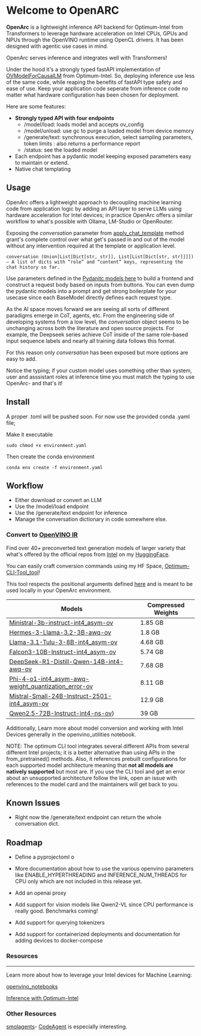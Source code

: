 # Welcome to OpenARC

**OpenArc** is a lightweight inference API backend for Optimum-Intel from Transformers to leverage hardware acceleration on Intel CPUs, GPUs and NPUs through the OpenVINO runtime using OpenCL drivers.
It has been designed with agentic use cases in mind.

OpenArc serves inference and integrates well with Transformers!

Under the hood it's a strongly typed fastAPI implementation of [OVModelForCausalLM](https://huggingface.co/docs/optimum/main/en/intel/openvino/reference#optimum.intel.OVModelForCausalLM) from Optimum-Intel. So, deploying inference use less of the same code, while reaping the benefits of fastAPI type safety and ease of use. Keep your application code seperate from inference code no matter what hardware configuration has been chosen for deployment.

Here are some features:

- **Strongly typed API with four endpoints**
	- /model/load: loads model and accepts ov_config
	- /model/unload: use gc to purge a loaded model from device memory
	- /generate/text: synchronous execution,  select sampling parameters, token limits : also returns a performance report
	- /status: see the loaded model 
- Each endpoint has a pydantic model keeping exposed parameters easy to maintain or extend.
- Native chat templating

## Usage

OpenArc offers a lightweight approach to decoupling machine learning code from application logic by adding an API layer to serve LLMs using hardware acceleration for Intel devices; in practice OpenArc offers a similar workflow to what's possible with Ollama, LM-Studio or OpenRouter. 

Exposing the _conversation_ parameter from [apply_chat_template](https://huggingface.co/docs/transformers/main/en/internal/tokenization_utils#transformers.PreTrainedTokenizerBase.apply_chat_template) method grant's complete control over what get's passed in and out of the model without any intervention required at the template or application level.

	conversation (Union[List[Dict[str, str]], List[List[Dict[str, str]]]]) — A list of dicts with “role” and “content” keys, representing the chat history so far.


Use parameters defined in the [Pydanitc models here](https://github.com/SearchSavior/OpenArc/blob/main/src/engine/optimum_inference_core.py) to build a frontend and construct a request body based on inputs from buttons. You can even dump the pydantic models into a prompt and get strong boilerplate for your usecase since each BaseModel directly defines each request type. 

As the AI space moves forward we are seeing all sorts of different paradigms emerge in CoT, agents, etc. From the engineering side of developing systems from a low level, the _conversation_ object seems to be unchanging across both the literature and open source projects. For example, the Deepseek series achieve CoT inside of the same role-based input sequence labels and nearly all training data follows this format. 

For this reason only _conversation_ has been exposed but more options are easy to add.

Notice the typing; if your custom model uses something other than system, user and asssistant roles at inference time you must match the typing to use OpenArc- and that's it!

## Install

A proper .toml will be pushed soon. For now use the provided conda .yaml file;

Make it executable

	sudo chmod +x environment.yaml
 
Then create the conda environment

	conda env create -f environment.yaml


## Workflow

- Either download or convert an LLM
- Use the /model/load endpoint
- Use the /generate/text endpoint for inference
- Manage the conversation dictionary in code somewhere else. 

### Convert to [OpenVINO IR](https://docs.openvino.ai/2025/documentation/openvino-ir-format.html)

Find over 40+ preconverted text generation models of larger variety that what's offered by the official repos from [Intel](https://huggingface.co/collections/OpenVINO/llm-6687aaa2abca3bbcec71a9bd) on my [HuggingFace](https://huggingface.co/Echo9Zulu).

You can easily craft conversion commands using my HF Space, [Optimum-CLI-Tool_tool](https://huggingface.co/spaces/Echo9Zulu/Optimum-CLI-Tool_tool)! 

This tool respects the positional arguments defined [here](https://huggingface.co/docs/optimum/main/en/intel/openvino/export) and is meant to be used locally in your OpenArc environment.

 
| Models                                                                                                                                      | Compressed Weights |
| ----------------------------------------------------------------------------------------------------------------------------------------------------- | ------------------ |
| [Ministral-3b-instruct-int4_asym-ov](https://huggingface.co/Echo9Zulu/Ministral-3b-instruct-int4_asym-ov)                                   | 1.85 GB            |
| [Hermes-3-Llama-3.2-3B-awq-ov](https://huggingface.co/Echo9Zulu/Hermes-3-Llama-3.2-3B-awq-ov)							| 1.8 GB |
[Llama-3.1-Tulu-3-8B-int4_asym-ov](https://huggingface.co/Echo9Zulu/Llama-3.1-Tulu-3-8B-int4_asym-ov/tree/main)                             | 4.68 GB            |
| [Falcon3-10B-Instruct-int4_asym-ov](https://huggingface.co/Echo9Zulu/Falcon3-10B-Instruct-int4_asym-ov)                                     | 5.74 GB            |
| [DeepSeek-R1-Distill-Qwen-14B-int4-awq-ov](https://huggingface.co/Echo9Zulu/DeepSeek-R1-Distill-Qwen-14B-int4-awq-ov/tree/main)             | 7.68 GB            |
| [Phi-4-o1-int4_asym-awq-weight_quantization_error-ov](https://huggingface.co/Echo9Zulu/Phi-4-o1-int4_asym-awq-weight_quantization_error-ov) | 8.11 GB            |
| [Mistral-Small-24B-Instruct-2501-int4_asym-ov](https://huggingface.co/Echo9Zulu/Mistral-Small-24B-Instruct-2501-int4_asym-ov)		| 12.9 GB	     |	
| [Qwen2.5-72B-Instruct-int4-ns-ov](https://huggingface.co/Echo9Zulu/Qwen2.5-72B-Instruct-int4-ns-ov/tree/main))                              | 39 GB              |

Additionally, 
Learn more about model conversion and working with Intel Devices generally in the openvino_utilities notebook.


NOTE: The optimum CLI tool integrates several different APIs from several different Intel projects; it is a better alternative than using APIs in the from_pretrained() methods. Also, it references prebuilt configurations for each supported model architecture meaning that **not all models are natively supported** but most are. If you use the CLI tool and get an error about an unsupported architecture follow the link, open an issue with references to the model card and the maintainers will get back to you.  

## Known Issues

- Right now the /generate/text endpoint can return the whole conversation dict. 

## Roadmap

- Define a pyprojectoml o
- More documentation about how to use the various openvino parameters like ENABLE_HYPERTHREADING and INFERENCE_NUM_THREADS for CPU only which are not included in this release yet.


- Add an openai proxy
- Add support for vision models like Qwen2-VL since CPU performance is really good. Benchmarks coming!
- Add support for querying tokenizers

- Add support for containerized deployments and documentation for adding devices to docker-compose


### Resources
---
Learn more about how to leverage your Intel devices for Machine Learning:

[openvino_notebooks](https://github.com/openvinotoolkit/openvino_notebooks)

[Inference with Optimum-Intel](https://github.com/huggingface/optimum-intel/blob/main/notebooks/openvino/optimum_openvino_inference.ipynb)

### Other Resources

[smolagents](https://huggingface.co/blog/smolagents)- [CodeAgent](https://github.com/huggingface/smolagents/blob/main/src/smolagents/agents.py#L1155) is especially interesting.









